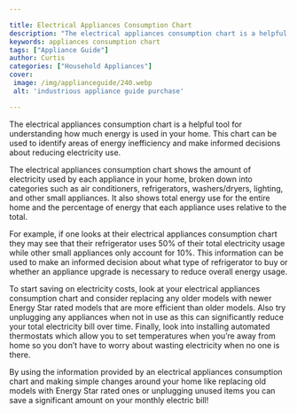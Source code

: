 ```yaml
---

title: Electrical Appliances Consumption Chart
description: "The electrical appliances consumption chart is a helpful tool for understanding how much energy is used in your home. This chart c...find out now"
keywords: appliances consumption chart
tags: ["Appliance Guide"]
author: Curtis
categories: ["Household Appliances"]
cover: 
 image: /img/applianceguide/240.webp
 alt: 'industrious appliance guide purchase'

---
```


The electrical appliances consumption chart is a helpful tool for understanding how much energy is used in your home. This chart can be used to identify areas of energy inefficiency and make informed decisions about reducing electricity use. 

The electrical appliances consumption chart shows the amount of electricity used by each appliance in your home, broken down into categories such as air conditioners, refrigerators, washers/dryers, lighting, and other small appliances. It also shows total energy use for the entire home and the percentage of energy that each appliance uses relative to the total. 

For example, if one looks at their electrical appliances consumption chart they may see that their refrigerator uses 50% of their total electricity usage while other small appliances only account for 10%. This information can be used to make an informed decision about what type of refrigerator to buy or whether an appliance upgrade is necessary to reduce overall energy usage. 

To start saving on electricity costs, look at your electrical appliances consumption chart and consider replacing any older models with newer Energy Star rated models that are more efficient than older models. Also try unplugging any appliances when not in use as this can significantly reduce your total electricity bill over time. Finally, look into installing automated thermostats which allow you to set temperatures when you’re away from home so you don’t have to worry about wasting electricity when no one is there. 

By using the information provided by an electrical appliances consumption chart and making simple changes around your home like replacing old models with Energy Star rated ones or unplugging unused items you can save a significant amount on your monthly electric bill!

